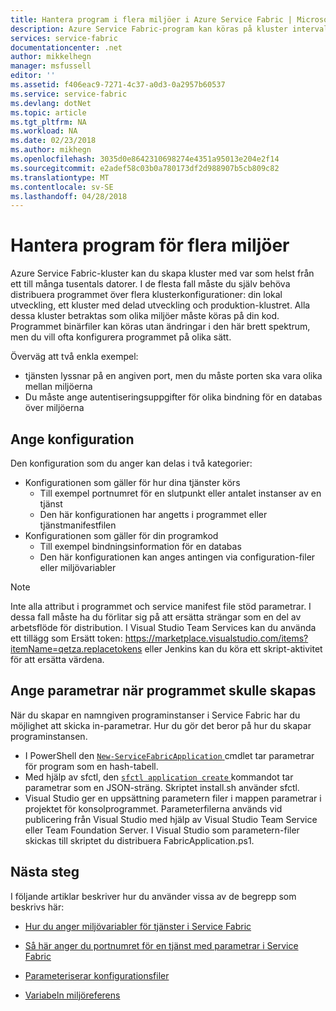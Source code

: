 ```yaml
---
title: Hantera program i flera miljöer i Azure Service Fabric | Microsoft Docs
description: Azure Service Fabric-program kan köras på kluster intervallet i storlek från en dator till tusentals datorer. I vissa fall kommer du vill konfigurera ditt program på olika sätt för de olika miljöer. Den här artikeln beskriver hur du definierar parametrar för olika program per miljö.
services: service-fabric
documentationcenter: .net
author: mikkelhegn
manager: msfussell
editor: ''
ms.assetid: f406eac9-7271-4c37-a0d3-0a2957b60537
ms.service: service-fabric
ms.devlang: dotNet
ms.topic: article
ms.tgt_pltfrm: NA
ms.workload: NA
ms.date: 02/23/2018
ms.author: mikhegn
ms.openlocfilehash: 3035d0e8642310698274e4351a95013e204e2f14
ms.sourcegitcommit: e2adef58c03b0a780173df2d988907b5cb809c82
ms.translationtype: MT
ms.contentlocale: sv-SE
ms.lasthandoff: 04/28/2018
---
```

# <a name="manage-applications-for-multiple-environments"></a>Hantera program för flera miljöer

Azure Service Fabric-kluster kan du skapa kluster med var som helst från ett till många tusentals datorer. I de flesta fall måste du själv behöva distribuera programmet över flera klusterkonfigurationer: din lokal utveckling, ett kluster med delad utveckling och produktion-klustret. Alla dessa kluster betraktas som olika miljöer måste köras på din kod. Programmet binärfiler kan köras utan ändringar i den här brett spektrum, men du vill ofta konfigurera programmet på olika sätt.

Överväg att två enkla exempel:
  - tjänsten lyssnar på en angiven port, men du måste porten ska vara olika mellan miljöerna
  - Du måste ange autentiseringsuppgifter för olika bindning för en databas över miljöerna

## <a name="specifying-configuration"></a>Ange konfiguration

Den konfiguration som du anger kan delas i två kategorier:

- Konfigurationen som gäller för hur dina tjänster körs
  - Till exempel portnumret för en slutpunkt eller antalet instanser av en tjänst
  - Den här konfigurationen har angetts i programmet eller tjänstmanifestfilen
- Konfigurationen som gäller för din programkod
  - Till exempel bindningsinformation för en databas
  - Den här konfigurationen kan anges antingen via configuration-filer eller miljövariabler

> [!NOTE]
> Inte alla attribut i programmet och service manifest file stöd parametrar.
> I dessa fall måste ha du förlitar sig på att ersätta strängar som en del av arbetsflöde för distribution. I Visual Studio Team Services kan du använda ett tillägg som Ersätt token: https://marketplace.visualstudio.com/items?itemName=qetza.replacetokens eller Jenkins kan du köra ett skript-aktivitet för att ersätta värdena.
>

## <a name="specifying-parameters-during-application-creation"></a>Ange parametrar när programmet skulle skapas

När du skapar en namngiven programinstanser i Service Fabric har du möjlighet att skicka in-parametrar. Hur du gör det beror på hur du skapar programinstansen.

  - I PowerShell den [ `New-ServiceFabricApplication` ](https://docs.microsoft.com/powershell/module/servicefabric/new-servicefabricapplication?view=azureservicefabricps) cmdlet tar parametrar för program som en hash-tabell.
  - Med hjälp av sfctl, den [ `sfctl application create` ](https://docs.microsoft.com/azure/service-fabric/service-fabric-sfctl-application#sfctl-application-create) kommandot tar parametrar som en JSON-sträng. Skriptet install.sh använder sfctl.
  - Visual Studio ger en uppsättning parametern filer i mappen parametrar i projektet för konsolprogrammet. Parameterfilerna används vid publicering från Visual Studio med hjälp av Visual Studio Team Service eller Team Foundation Server. I Visual Studio som parametern-filer skickas till skriptet du distribuera FabricApplication.ps1.

## <a name="next-steps"></a>Nästa steg
I följande artiklar beskriver hur du använder vissa av de begrepp som beskrivs här:

- [Hur du anger miljövariabler för tjänster i Service Fabric](service-fabric-how-to-specify-environment-variables.md)
- [Så här anger du portnumret för en tjänst med parametrar i Service Fabric](service-fabric-how-to-specify-port-number-using-parameters.md)
- [Parameteriserar konfigurationsfiler](service-fabric-how-to-parameterize-configuration-files.md)

- [Variabeln miljöreferens](service-fabric-environment-variables-reference.md)
